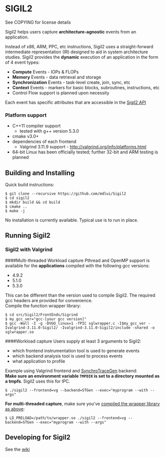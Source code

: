 # SIGIL2
See COPYING for license details

Sigil2 helps users capture **architecture-agnostic** events from an application.

Instead of x86, ARM, PPC, etc instructions, 
Sigil2 uses a straight-forward intermediate representation (IR) designed
to aid in system architecture studies. Sigil2 provides the **dynamic** execution
of an application in the form of 4 event types:
* **Compute** Events - IOPs & FLOPs
* **Memory** Events - data retrieval and storage
* **Synchronization** Events - task-level create, join, sync, etc
* **Context** Events - markers for basic blocks, subroutines, instructions, etc
* Control Flow support is planned upon necessity

Each event has specific attributes that are accessible in the [Sigil2 API](https://github.com/mdlui/Sigil2/wiki)

### Platform support
* C++11 compiler support
  * tested with g++ version 5.3.0
* cmake v3.0+
* dependencies of each frontend
  * Valgrind 3.11.9 support - http://valgrind.org/info/platforms.html
* 64-bit Linux has been officially tested; further 32-bit and ARM testing is planned

## Building and Installing
Quick build instructions:
```
$ git clone --recursive https://github.com/mdlui/Sigil2 
$ cd sigil2
$ mkdir build && cd build
$ cmake ..
$ make -j
```

No installation is currently available. Typical use is to run in place.

## Running Sigil2
### Sigil2 with Valgrind
####Multi-threaded Workload capture
Pthread and OpenMP support is available for the **applications** compiled with the following gcc versions:
* 4.9.2
* 5.1.0
* 5.3.0

This can be different than the version used to compile Sigil2. The required gcc headers are provided for convenience.   
Compile the function wrapper library:
```
$ cd src/Sigil2/FrontEnds/Sigrind
$ my_gcc_ver="gcc-[your gcc version]"
$ gcc -Wall -I -g -DVGO_linux=1 -fPIC sglwrapper.c -I$my_gcc_ver -Ivalgrind-3.11.0-Sigil2/ -Ivalgrind-3.11.0-Sigil2/include -shared -o sglwrapper.so
```

####Workload capture
Users supply at least 3 arguments to Sigil2:
* which frontend instrumentation tool is used to generate events
* which backend analysis tool is used to process events
* what application to profile

Example using Valgrind frontend and [SynchroTraceGen](http://ece.drexel.edu/faculty/taskin/wiki/vlsilab/index.php/SynchroTrace) backend:  
**Make sure an environment variable `TMPDIR` is set to a directory mounted as a tmpfs**. Sigil2 uses this for IPC.

`$ ./sigil2 --frontend=vg --backend=STGen --exec="myprogram --with --args"`

**For multi-threaded capture**, make sure you've [compiled the wrapper library as above](#multi-threaded-workload-capture):

`$ LD_PRELOAD=/path/to/wrapper.so ./sigil2 --frontend=vg --backend=STGen --exec="myprogram --with --args"`

## Developing for Sigil2
See the [wiki](https://github.com/mdlui/Sigil2/wiki)
